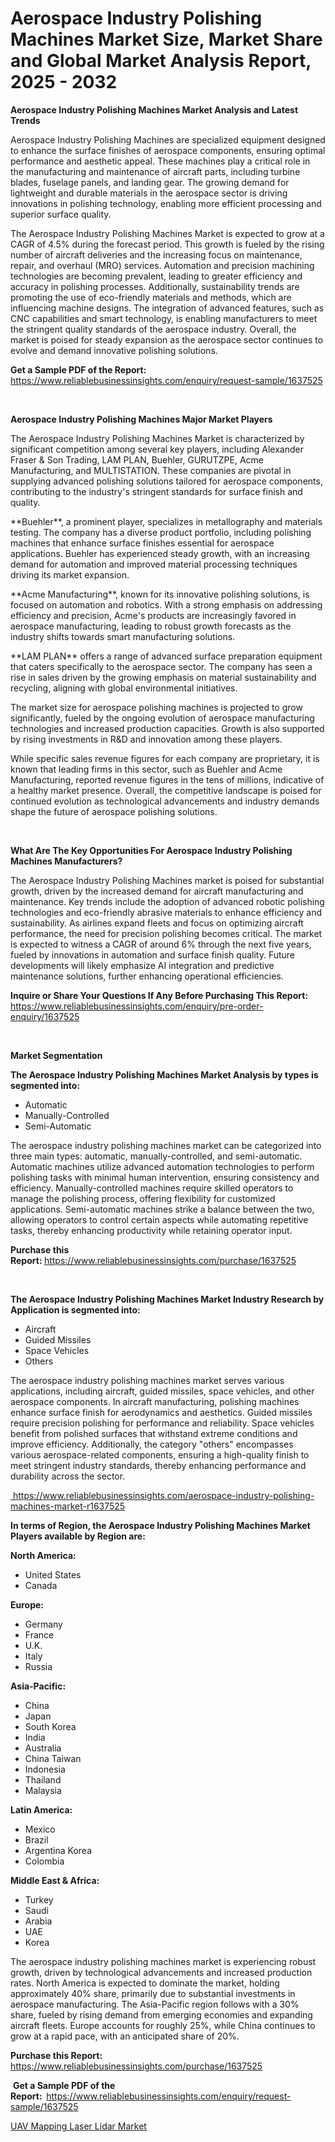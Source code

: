 <p><h1>Aerospace Industry Polishing Machines Market Size, Market Share and Global Market Analysis Report, 2025 - 2032</h1></p><p><strong>Aerospace Industry Polishing Machines Market Analysis and Latest Trends</strong></p>
<p><p>Aerospace Industry Polishing Machines are specialized equipment designed to enhance the surface finishes of aerospace components, ensuring optimal performance and aesthetic appeal. These machines play a critical role in the manufacturing and maintenance of aircraft parts, including turbine blades, fuselage panels, and landing gear. The growing demand for lightweight and durable materials in the aerospace sector is driving innovations in polishing technology, enabling more efficient processing and superior surface quality.</p><p>The Aerospace Industry Polishing Machines Market is expected to grow at a CAGR of 4.5% during the forecast period. This growth is fueled by the rising number of aircraft deliveries and the increasing focus on maintenance, repair, and overhaul (MRO) services. Automation and precision machining technologies are becoming prevalent, leading to greater efficiency and accuracy in polishing processes. Additionally, sustainability trends are promoting the use of eco-friendly materials and methods, which are influencing machine designs. The integration of advanced features, such as CNC capabilities and smart technology, is enabling manufacturers to meet the stringent quality standards of the aerospace industry. Overall, the market is poised for steady expansion as the aerospace sector continues to evolve and demand innovative polishing solutions.</p></p>
<p><strong>Get a Sample PDF of the Report:&nbsp;</strong> <a href="https://www.reliablebusinessinsights.com/enquiry/request-sample/1637525?utm_campaign=2534&utm_medium=2&utm_source=Github&utm_content=ia&utm_term=23032025&utm_id=aerospace-industry-polishing-machines">https://www.reliablebusinessinsights.com/enquiry/request-sample/1637525</a></p>
<p>&nbsp;</p>
<p><strong>Aerospace Industry Polishing Machines Major Market Players</strong></p>
<p><p>The Aerospace Industry Polishing Machines Market is characterized by significant competition among several key players, including Alexander Fraser & Son Trading, LAM PLAN, Buehler, GURUTZPE, Acme Manufacturing, and MULTISTATION. These companies are pivotal in supplying advanced polishing solutions tailored for aerospace components, contributing to the industry's stringent standards for surface finish and quality.</p><p>**Buehler**, a prominent player, specializes in metallography and materials testing. The company has a diverse product portfolio, including polishing machines that enhance surface finishes essential for aerospace applications. Buehler has experienced steady growth, with an increasing demand for automation and improved material processing techniques driving its market expansion.</p><p>**Acme Manufacturing**, known for its innovative polishing solutions, is focused on automation and robotics. With a strong emphasis on addressing efficiency and precision, Acme's products are increasingly favored in aerospace manufacturing, leading to robust growth forecasts as the industry shifts towards smart manufacturing solutions.</p><p>**LAM PLAN** offers a range of advanced surface preparation equipment that caters specifically to the aerospace sector. The company has seen a rise in sales driven by the growing emphasis on material sustainability and recycling, aligning with global environmental initiatives.</p><p>The market size for aerospace polishing machines is projected to grow significantly, fueled by the ongoing evolution of aerospace manufacturing technologies and increased production capacities. Growth is also supported by rising investments in R&D and innovation among these players.</p><p>While specific sales revenue figures for each company are proprietary, it is known that leading firms in this sector, such as Buehler and Acme Manufacturing, reported revenue figures in the tens of millions, indicative of a healthy market presence. Overall, the competitive landscape is poised for continued evolution as technological advancements and industry demands shape the future of aerospace polishing solutions.</p></p>
<p>&nbsp;</p>
<p><strong>What Are The Key Opportunities For Aerospace Industry Polishing Machines Manufacturers?</strong></p>
<p><p>The Aerospace Industry Polishing Machines market is poised for substantial growth, driven by the increased demand for aircraft manufacturing and maintenance. Key trends include the adoption of advanced robotic polishing technologies and eco-friendly abrasive materials to enhance efficiency and sustainability. As airlines expand fleets and focus on optimizing aircraft performance, the need for precision polishing becomes critical. The market is expected to witness a CAGR of around 6% through the next five years, fueled by innovations in automation and surface finish quality. Future developments will likely emphasize AI integration and predictive maintenance solutions, further enhancing operational efficiencies.</p></p>
<p><strong>Inquire or Share Your Questions If Any Before Purchasing This Report:</strong> <a href="https://www.reliablebusinessinsights.com/enquiry/pre-order-enquiry/1637525?utm_campaign=2534&utm_medium=2&utm_source=Github&utm_content=ia&utm_term=23032025&utm_id=aerospace-industry-polishing-machines">https://www.reliablebusinessinsights.com/enquiry/pre-order-enquiry/1637525</a></p>
<p>&nbsp;</p>
<p><strong>Market Segmentation</strong></p>
<p><strong>The Aerospace Industry Polishing Machines Market Analysis by types is segmented into:</strong></p>
<p><ul><li>Automatic</li><li>Manually-Controlled</li><li>Semi-Automatic</li></ul></p>
<p><p>The aerospace industry polishing machines market can be categorized into three main types: automatic, manually-controlled, and semi-automatic. Automatic machines utilize advanced automation technologies to perform polishing tasks with minimal human intervention, ensuring consistency and efficiency. Manually-controlled machines require skilled operators to manage the polishing process, offering flexibility for customized applications. Semi-automatic machines strike a balance between the two, allowing operators to control certain aspects while automating repetitive tasks, thereby enhancing productivity while retaining operator input.</p></p>
<p><strong>Purchase this Report:&nbsp;</strong><a href="https://www.reliablebusinessinsights.com/purchase/1637525?utm_campaign=2534&utm_medium=2&utm_source=Github&utm_content=ia&utm_term=23032025&utm_id=aerospace-industry-polishing-machines">https://www.reliablebusinessinsights.com/purchase/1637525</a></p>
<p>&nbsp;</p>
<p><strong>The Aerospace Industry Polishing Machines Market Industry Research by Application is segmented into:</strong></p>
<p><ul><li>Aircraft</li><li>Guided Missiles</li><li>Space Vehicles</li><li>Others</li></ul></p>
<p><p>The aerospace industry polishing machines market serves various applications, including aircraft, guided missiles, space vehicles, and other aerospace components. In aircraft manufacturing, polishing machines enhance surface finish for aerodynamics and aesthetics. Guided missiles require precision polishing for performance and reliability. Space vehicles benefit from polished surfaces that withstand extreme conditions and improve efficiency. Additionally, the category "others" encompasses various aerospace-related components, ensuring a high-quality finish to meet stringent industry standards, thereby enhancing performance and durability across the sector.</p></p>
<p><a href="https://www.reliablebusinessinsights.com/aerospace-industry-polishing-machines-market-r1637525?utm_campaign=2534&utm_medium=2&utm_source=Github&utm_content=ia&utm_term=23032025&utm_id=aerospace-industry-polishing-machines">&nbsp;https://www.reliablebusinessinsights.com/aerospace-industry-polishing-machines-market-r1637525</a></p>
<p><strong>In terms of Region, the Aerospace Industry Polishing Machines Market Players available by Region are:</strong></p>
<p>
    <p> <strong> North America: </strong>
        <ul>
            <li>United States</li>
            <li>Canada</li>
        </ul>
        </p> 
    <p> <strong> Europe: </strong>
        <ul>
            <li>Germany</li>
            <li>France</li>
            <li>U.K.</li>
            <li>Italy</li>
            <li>Russia</li>
        </ul>
        </p> 
    <p> <strong> Asia-Pacific: </strong>
        <ul>
            <li>China</li>
            <li>Japan</li>
            <li>South Korea</li>
            <li>India</li>
            <li>Australia</li>
            <li>China Taiwan</li>
            <li>Indonesia</li>
            <li>Thailand</li>
            <li>Malaysia</li>
        </ul>
        </p> 
    <p> <strong> Latin America: </strong>
        <ul>
            <li>Mexico</li>
            <li>Brazil</li>
            <li>Argentina Korea</li>
            <li>Colombia</li>
        </ul>
        </p> 
    <p> <strong> Middle East & Africa: </strong>
        <ul>
            <li>Turkey</li>
            <li>Saudi</li>
            <li>Arabia</li>
            <li>UAE</li>
            <li>Korea</li>
        </ul>
    </p>
    </p>
<p><p>The aerospace industry polishing machines market is experiencing robust growth, driven by technological advancements and increased production rates. North America is expected to dominate the market, holding approximately 40% share, primarily due to substantial investments in aerospace manufacturing. The Asia-Pacific region follows with a 30% share, fueled by rising demand from emerging economies and expanding aircraft fleets. Europe accounts for roughly 25%, while China continues to grow at a rapid pace, with an anticipated share of 20%.</p></p>
<p><strong>Purchase this Report: </strong><a href="https://www.reliablebusinessinsights.com/purchase/1637525?utm_campaign=2534&utm_medium=2&utm_source=Github&utm_content=ia&utm_term=23032025&utm_id=aerospace-industry-polishing-machines">https://www.reliablebusinessinsights.com/purchase/1637525</a></p>
<p>&nbsp;<strong>Get a Sample PDF of the Report:&nbsp;&nbsp;</strong><a href="https://www.reliablebusinessinsights.com/enquiry/request-sample/1637525?utm_campaign=2534&utm_medium=2&utm_source=Github&utm_content=ia&utm_term=23032025&utm_id=aerospace-industry-polishing-machines">https://www.reliablebusinessinsights.com/enquiry/request-sample/1637525</a></p>
<p><strong></strong></p>
<p><p><a href="https://github.com/ilonaenterline65/Market-Research-Report-List-1/blob/main/uav-mapping-laser-lidar-market.md?utm_campaign=2534&utm_medium=2&utm_source=Github&utm_content=ia&utm_term=23032025&utm_id=aerospace-industry-polishing-machines">UAV Mapping Laser Lidar Market</a></p></p>
